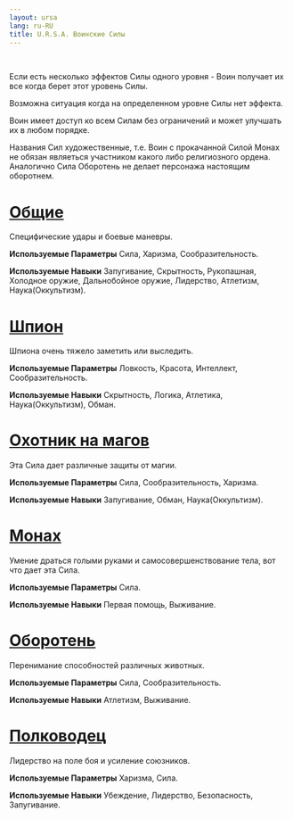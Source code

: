 ```yaml
---
layout: ursa
lang: ru-RU
title: U.R.S.A. Воинские Силы
---
```


<div id="nav-placeholder"></div>
<script>
$(function(){
  $("#nav-placeholder").load("/ursa_doc/navbar.html");
});
</script>

<br>

Если есть несколько эффектов Силы одного уровня - Воин получает их все
когда берет этот уровень Силы.

Возможна ситуация когда на определенном уровне Силы нет эффекта.

Воин имеет доступ ко всем Силам без ограничений и может улучшать их в
любом порядке.

Названия Сил художественные, т.е. Воин с прокачанной Силой Монах не
обязан являеться участником какого либо религиозного ордена. Аналогично
Сила Оборотень не делает персонажа настоящим оборотнем.

# [**Общие**](/ursa_doc/fantasy/common/powers/common.html)

Специфические удары и боевые маневры.

**Используемые Параметры** Сила, Харизма, Сообразительность.

**Используемые Навыки** Запугивание, Скрытность, Рукопашная, Холодное
оружие, Дальнобойное оружие, Лидерство, Атлетизм, Наука(Оккультизм).

# [**Шпион**](/ursa_doc/fantasy/common/powers/spy.html)

Шпиона очень тяжело заметить или выследить.

**Используемые Параметры** Ловкость, Красота, Интеллект,
Сообразительность.

**Используемые Навыки** Скрытность, Логика, Атлетика, Наука(Оккультизм),
Обман.

# [**Охотник на магов**](/ursa_doc/fantasy/common/powers/mage_hunter.html)

Эта Сила дает различные защиты от магии.

**Используемые Параметры** Сила, Сообразительность, Харизма.

**Используемые Навыки** Запугивание, Обман, Наука(Оккультизм).

# [**Монах**](/ursa_doc/fantasy/common/powers/monk.html)

Умение драться голыми руками и самосовершенствование тела, вот что дает
эта Сила.

**Используемые Параметры** Сила.

**Используемые Навыки** Первая помощь, Выживание.

# [**Оборотень**](/ursa_doc/fantasy/common/powers/shapeshifter.html)

Перенимание способностей различных животных.

**Используемые Параметры** Сила, Сообразительность.

**Используемые Навыки** Атлетизм, Выживание.

# [**Полководец**](/ursa_doc/fantasy/common/powers/warlord.html)

Лидерство на поле боя и усиление союзников.

**Используемые Параметры** Харизма, Сила.

**Используемые Навыки** Убеждение, Лидерство, Безопасность, Запугивание.
